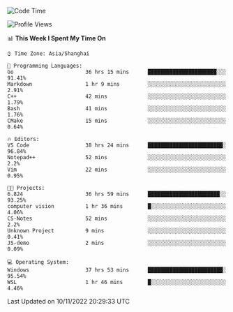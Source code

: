<!--START_SECTION:waka-->
![Code Time](http://img.shields.io/badge/Code%20Time-323%20hrs%2053%20mins-blue)

![Profile Views](http://img.shields.io/badge/Profile%20Views-0-blue)

📊 **This Week I Spent My Time On** 

```text
⌚︎ Time Zone: Asia/Shanghai

💬 Programming Languages: 
Go                       36 hrs 15 mins      ██████████████████████░░░   91.41% 
Markdown                 1 hr 9 mins         ░░░░░░░░░░░░░░░░░░░░░░░░░   2.91% 
C++                      42 mins             ░░░░░░░░░░░░░░░░░░░░░░░░░   1.79% 
Bash                     41 mins             ░░░░░░░░░░░░░░░░░░░░░░░░░   1.76% 
CMake                    15 mins             ░░░░░░░░░░░░░░░░░░░░░░░░░   0.64%

🔥 Editors: 
VS Code                  38 hrs 24 mins      ████████████████████████░   96.84% 
Notepad++                52 mins             ░░░░░░░░░░░░░░░░░░░░░░░░░   2.2% 
Vim                      22 mins             ░░░░░░░░░░░░░░░░░░░░░░░░░   0.95%

🐱‍💻 Projects: 
6.824                    36 hrs 59 mins      ███████████████████████░░   93.25% 
computer vision          1 hr 36 mins        █░░░░░░░░░░░░░░░░░░░░░░░░   4.06% 
CS-Notes                 52 mins             ░░░░░░░░░░░░░░░░░░░░░░░░░   2.2% 
Unknown Project          9 mins              ░░░░░░░░░░░░░░░░░░░░░░░░░   0.41% 
JS-demo                  2 mins              ░░░░░░░░░░░░░░░░░░░░░░░░░   0.09%

💻 Operating System: 
Windows                  37 hrs 53 mins      ████████████████████████░   95.54% 
WSL                      1 hr 46 mins        █░░░░░░░░░░░░░░░░░░░░░░░░   4.46%

```


 Last Updated on 10/11/2022 20:29:33 UTC
<!--END_SECTION:waka-->